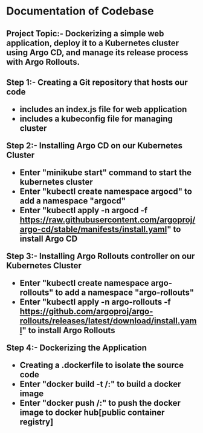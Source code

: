 <h1>Documentation of Codebase</h1>

<h2>Project Topic:- Dockerizing a simple web application, deploy it to a Kubernetes cluster using Argo CD, and manage its release process with Argo Rollouts.<h2>  

Step 1:- Creating a Git repository that hosts our code
 - includes an index.js file for web application
 - includes a kubeconfig file for managing cluster

Step 2:- Installing Argo CD on our Kubernetes Cluster
 - Enter "minikube start" command to start the kubernetes cluster 
 - Enter "kubectl create namespace argocd" to add a namespace "argocd"
 - Enter "kubectl apply -n argocd -f https://raw.githubusercontent.com/argoproj/argo-cd/stable/manifests/install.yaml" to install Argo CD 

Step 3:- Installing Argo Rollouts controller on our Kubernetes Cluster
 - Enter "kubectl create namespace argo-rollouts" to add a namespace "argo-rollouts"
 - Enter "kubectl apply -n argo-rollouts -f https://github.com/argoproj/argo-rollouts/releases/latest/download/install.yaml" to install Argo Rollouts


Step 4:- Dockerizing the Application
 - Creating a .dockerfile to isolate the source code
 - Enter "docker build -t <name>/<reponame>:<tag>" to build a docker image
 - Enter "docker push  <name>/<reponame>:<tag>" to push the docker image to docker hub[public container registry]